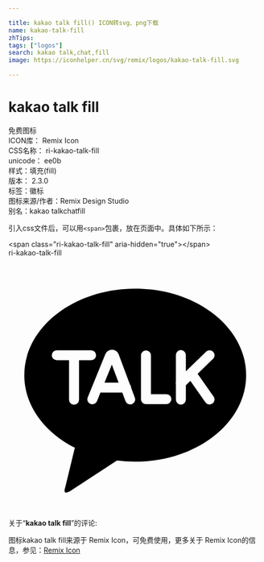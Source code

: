 ```yaml
---

title: kakao talk fill() ICON转svg、png下载
name: kakao-talk-fill
zhTips: 
tags: ["logos"]
search: kakao talk,chat,fill
image: https://iconhelper.cn/svg/remix/logos/kakao-talk-fill.svg

---
```


# kakao talk fill  <small style="font-size: 60%;font-weight: 100"></small>


<div class="detail-page">
<p>
<span><span class="badge-success badge">免费图标</span> </span>
<br/>
<span>
ICON库：
<span class="badge-secondary badge">Remix Icon</span> 
</span>
<br/>
<span>
CSS名称：
<span class="badge-secondary badge">ri-kakao-talk-fill</span> 
</span>
<br/>
<span>
unicode：
<span class="badge-secondary badge">ee0b</span> 
<copy-btn content='ee0b' btn-title=""></copy-btn>
<copy-btn :content='String.fromCodePoint(parseInt("ee0b", 16))' btn-title="复制U"></copy-btn>
</span><br/><span>样式：<span class="badge-light badge">填充(fill)</span></span>
<br/>
<span>
版本：
<span class="badge-secondary badge">2.3.0</span> 
</span><br/><span>标签：<span class="badge-light badge"><router-link to="/tags/logos.html">徽标</router-link></span></span>
<br/>
<span>图标来源/作者：<span class="badge-light badge">Remix Design Studio</span></span> 
<br/>
<span>别名：<span class="badge-light badge">kakao talk</span><span class="badge-light badge">chat</span><span class="badge-light badge">fill</span></span><br/>
</p>
</div>
<div class="alert alert-dark">
  <i class="ri-kakao-talk-fill ri-xs"></i>
  <i class="ri-kakao-talk-fill ri-sm"></i>
  <i class="ri-kakao-talk-fill ri-lg"></i>
  <i class="ri-kakao-talk-fill ri-2x"></i>
  <i class="ri-kakao-talk-fill ri-3x"></i>
  <i class="ri-kakao-talk-fill ri-5x"></i>
  <i class="ri-kakao-talk-fill ri-7x"></i>
</div>
<div>
  <p>引入css文件后，可以用<code>&lt;span&gt;</code>包裹，放在页面中。具体如下所示：    
  </p>
  <div class="alert alert-primary" style="font-size: 14px">
    &lt;span class="ri-kakao-talk-fill" aria-hidden="true"&gt;&lt;/span&gt;
    <copy-btn content='<span class="ri-kakao-talk-fill" aria-hidden="true"></span>'></copy-btn>
  </div>
  <div class="alert alert-secondary">
    <i class="ri-kakao-talk-fill"
    style="font-size: 24px"
    aria-hidden="true"></i> ri-kakao-talk-fill
    <copy-btn content="ri-kakao-talk-fill" btn-title="复制图标名称"></copy-btn>
  </div>
</div>
<div id="svg" class="svg-wrap">
<svg xmlns="http://www.w3.org/2000/svg" viewBox="0 0 24 24">
    <g>
        <path fill="none" d="M0 0h24v24H0z"/>
        <path d="M12 3c5.799 0 10.5 3.664 10.5 8.185 0 4.52-4.701 8.184-10.5 8.184a13.5 13.5 0 0 1-1.727-.11l-4.408 2.883c-.501.265-.678.236-.472-.413l.892-3.678c-2.88-1.46-4.785-3.99-4.785-6.866C1.5 6.665 6.201 3 12 3zm5.907 8.06l1.47-1.424a.472.472 0 0 0-.656-.678l-1.928 1.866V9.282a.472.472 0 0 0-.944 0v2.557a.471.471 0 0 0 0 .222V13.5a.472.472 0 0 0 .944 0v-1.363l.427-.413 1.428 2.033a.472.472 0 1 0 .773-.543l-1.514-2.155zm-2.958 1.924h-1.46V9.297a.472.472 0 0 0-.943 0v4.159c0 .26.21.472.471.472h1.932a.472.472 0 1 0 0-.944zm-5.857-1.092l.696-1.707.638 1.707H9.092zm2.523.488l.002-.016a.469.469 0 0 0-.127-.32l-1.046-2.8a.69.69 0 0 0-.627-.474.696.696 0 0 0-.653.447l-1.661 4.075a.472.472 0 0 0 .874.357l.33-.813h2.07l.299.8a.472.472 0 1 0 .884-.33l-.345-.926zM8.293 9.302a.472.472 0 0 0-.471-.472H4.577a.472.472 0 1 0 0 .944h1.16v3.736a.472.472 0 0 0 .944 0V9.774h1.14c.261 0 .472-.212.472-.472z"/>
    </g>
</svg>

</div>
<detail full-name='ri-kakao-talk-fill'></detail>  
<div class="icon-detail__container">
<p>关于“<b>kakao talk fill</b>”的评论:</p>
</div>
<Vssue title="关于“kakao talk fill”的评论" />    
<div><p>图标kakao talk fill来源于 Remix Icon，可免费使用，更多关于  Remix Icon的信息，参见：<a target="_blank" href="https://iconhelper.cn/remix.html">Remix Icon</a>
</p></div>
